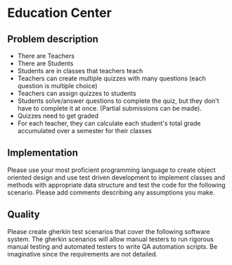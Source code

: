 # Education Center 

## Problem description 
- There are Teachers
- There are Students
- Students are in classes that teachers teach
- Teachers can create multiple quizzes with many questions (each question is multiple choice)
- Teachers can assign quizzes to students
- Students solve/answer questions to complete the quiz, but they don't have to complete it at once.
(Partial submissions can be made).
- Quizzes need to get graded
- For each teacher, they can calculate each student's total grade accumulated over a semester for their classes
## Implementation
Please use your most proficient programming language to create object oriented design and
use test driven development to implement classes and methods with appropriate data structure
and test the code for the following scenario. Please add comments describing any assumptions
you make.
## Quality 
Please create gherkin test scenarios that cover the following software system. The gherkin 
scenarios will allow manual testers to run rigorous manual testing and automated testers to 
write QA automation scripts. Be imaginative since the requirements are not detailed.
